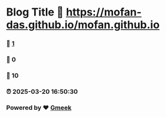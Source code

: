 # Blog Title :link: https://mofan-das.github.io/mofan.github.io 
### :page_facing_up: [1](https://mofan-das.github.io/mofan.github.io/tag.html) 
### :speech_balloon: 0 
### :hibiscus: 10 
### :alarm_clock: 2025-03-20 16:50:30 
### Powered by :heart: [Gmeek](https://github.com/Meekdai/Gmeek)
